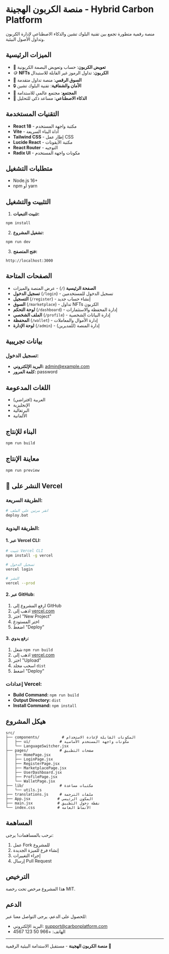 # منصة الكربون الهجينة - Hybrid Carbon Platform

منصة رقمية متطورة تجمع بين تقنية البلوك تشين والذكاء الاصطناعي لإدارة الكربون وتداول الأصول البيئية.

## الميزات الرئيسية

- 🌱 **تعويض الكربون**: حساب وتعويض البصمة الكربونية
- 🪙 **NFTs الكربون**: تداول الرموز غير القابلة للاستبدال
- 🏪 **السوق الرقمي**: منصة تداول متقدمة
- 🔒 **الأمان والشفافية**: تقنية البلوك تشين
- 👥 **المجتمع**: مجتمع عالمي للاستدامة
- 🤖 **الذكاء الاصطناعي**: مساعد ذكي للتحليل

## التقنيات المستخدمة

- **React 18** - مكتبة واجهة المستخدم
- **Vite** - أداة البناء السريعة
- **Tailwind CSS** - إطار عمل CSS
- **Lucide React** - مكتبة الأيقونات
- **React Router** - التوجيه
- **Radix UI** - مكونات واجهة المستخدم

## متطلبات التشغيل

- Node.js 16+ 
- npm أو yarn

## التثبيت والتشغيل

1. **تثبيت التبعيات:**
```bash
npm install
```

2. **تشغيل المشروع:**
```bash
npm run dev
```

3. **فتح المتصفح:**
```
http://localhost:3000
```

## الصفحات المتاحة

- **الصفحة الرئيسية** (`/`) - عرض المنصة والميزات
- **تسجيل الدخول** (`/login`) - تسجيل الدخول للمستخدمين
- **التسجيل** (`/register`) - إنشاء حساب جديد
- **السوق** (`/marketplace`) - تداول NFTs الكربون
- **لوحة التحكم** (`/dashboard`) - إدارة المحفظة والاستثمارات
- **الملف الشخصي** (`/profile`) - إدارة البيانات الشخصية
- **المحفظة** (`/wallet`) - إدارة الأموال والمعاملات
- **لوحة الإدارة** (`/admin`) - إدارة المنصة (للمديرين)

## بيانات تجريبية

### تسجيل الدخول:
- **البريد الإلكتروني:** admin@example.com
- **كلمة المرور:** password

## اللغات المدعومة

- العربية (افتراضي)
- الإنجليزية
- البرتغالية
- الألمانية

## البناء للإنتاج

```bash
npm run build
```

## معاينة الإنتاج

```bash
npm run preview
```

## 🚀 النشر على Vercel

### الطريقة السريعة:
```bash
# انقر مرتين على الملف
deploy.bat
```

### الطريقة اليدوية:

#### 1. عبر Vercel CLI:
```bash
# تثبيت Vercel CLI
npm install -g vercel

# تسجيل الدخول
vercel login

# النشر
vercel --prod
```

#### 2. عبر GitHub:
1. ارفع المشروع إلى GitHub
2. اذهب إلى [vercel.com](https://vercel.com)
3. اختر "New Project"
4. اختر المستودع
5. اضغط "Deploy"

#### 3. رفع يدوي:
1. شغل `npm run build`
2. اذهب إلى [vercel.com](https://vercel.com)
3. اختر "Upload"
4. اسحب مجلد `dist`
5. اضغط "Deploy"

### إعدادات Vercel:
- **Build Command:** `npm run build`
- **Output Directory:** `dist`
- **Install Command:** `npm install`

## هيكل المشروع

```
src/
├── components/          # المكونات القابلة لإعادة الاستخدام
│   ├── ui/             # مكونات واجهة المستخدم الأساسية
│   └── LanguageSwitcher.jsx
├── pages/              # صفحات التطبيق
│   ├── HomePage.jsx
│   ├── LoginPage.jsx
│   ├── RegisterPage.jsx
│   ├── MarketplacePage.jsx
│   ├── UserDashboard.jsx
│   ├── ProfilePage.jsx
│   └── WalletPage.jsx
├── lib/                # مكتبات مساعدة
│   └── utils.js
├── translations.js     # ملفات الترجمة
├── App.jsx            # المكون الرئيسي
├── main.jsx           # نقطة دخول التطبيق
└── index.css          # الأنماط العامة
```

## المساهمة

نرحب بالمساهمات! يرجى:

1. عمل Fork للمشروع
2. إنشاء فرع للميزة الجديدة
3. إجراء التغييرات
4. إرسال Pull Request

## الترخيص

هذا المشروع مرخص تحت رخصة MIT.

## الدعم

للحصول على الدعم، يرجى التواصل معنا عبر:
- البريد الإلكتروني: support@carbonplatform.com
- الهاتف: +966 50 123 4567

---

**منصة الكربون الهجينة** - مستقبل الاستدامة البيئية الرقمية 🌱
